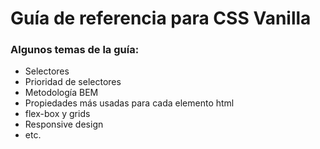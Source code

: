# Guía de referencia para CSS Vanilla
### Algunos temas de la guía:
* Selectores
* Prioridad de selectores
* Metodología BEM
* Propiedades más usadas para cada elemento html
* flex-box y grids
* Responsive design
* etc.
